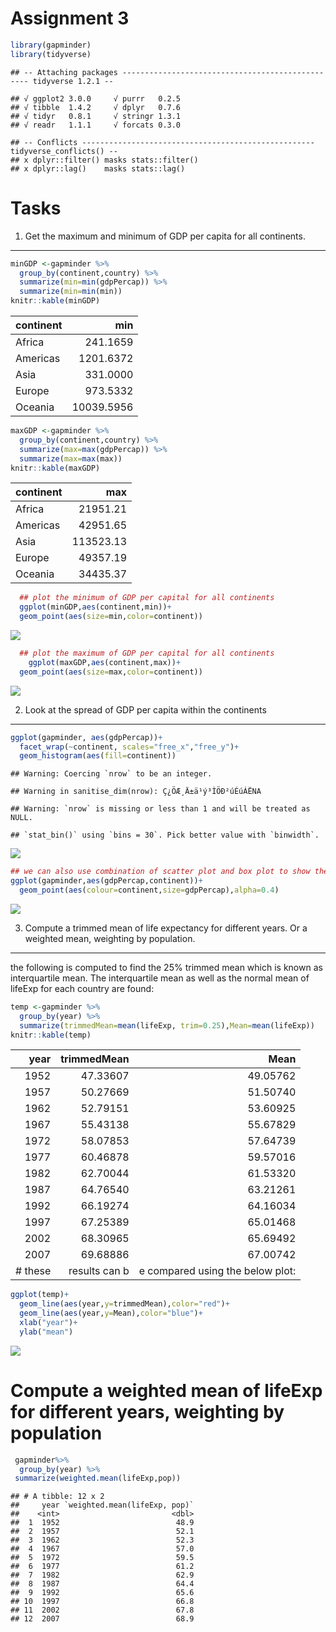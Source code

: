 Assignment 3
================

``` r
library(gapminder)
library(tidyverse)
```

    ## -- Attaching packages ------------------------------------------------- tidyverse 1.2.1 --

    ## √ ggplot2 3.0.0     √ purrr   0.2.5
    ## √ tibble  1.4.2     √ dplyr   0.7.6
    ## √ tidyr   0.8.1     √ stringr 1.3.1
    ## √ readr   1.1.1     √ forcats 0.3.0

    ## -- Conflicts ---------------------------------------------------- tidyverse_conflicts() --
    ## x dplyr::filter() masks stats::filter()
    ## x dplyr::lag()    masks stats::lag()

Tasks
=====

1. Get the maximum and minimum of GDP per capita for all continents.
--------------------------------------------------------------------

``` r
minGDP <-gapminder %>% 
  group_by(continent,country) %>% 
  summarize(min=min(gdpPercap)) %>% 
  summarize(min=min(min)) 
knitr::kable(minGDP)
```

| continent |         min|
|:----------|-----------:|
| Africa    |    241.1659|
| Americas  |   1201.6372|
| Asia      |    331.0000|
| Europe    |    973.5332|
| Oceania   |  10039.5956|

``` r
maxGDP <-gapminder %>% 
  group_by(continent,country) %>% 
  summarize(max=max(gdpPercap)) %>% 
  summarize(max=max(max)) 
knitr::kable(maxGDP)
```

| continent |        max|
|:----------|----------:|
| Africa    |   21951.21|
| Americas  |   42951.65|
| Asia      |  113523.13|
| Europe    |   49357.19|
| Oceania   |   34435.37|

``` r
  ## plot the minimum of GDP per capital for all continents
  ggplot(minGDP,aes(continent,min))+
  geom_point(aes(size=min,color=continent))
```

![](assignment3_files/figure-markdown_github/unnamed-chunk-2-1.png)

``` r
  ## plot the maximum of GDP per capital for all continents
    ggplot(maxGDP,aes(continent,max))+
  geom_point(aes(size=max,color=continent))
```

![](assignment3_files/figure-markdown_github/unnamed-chunk-2-2.png)

2. Look at the spread of GDP per capita within the continents
-------------------------------------------------------------

``` r
ggplot(gapminder, aes(gdpPercap))+
  facet_wrap(~continent, scales="free_x","free_y")+
  geom_histogram(aes(fill=continent))
```

    ## Warning: Coercing `nrow` to be an integer.

    ## Warning in sanitise_dim(nrow): Ç¿ÖÆ¸Ä±ä¹ý³ÌÖÐ²úÉúÁËNA

    ## Warning: `nrow` is missing or less than 1 and will be treated as NULL.

    ## `stat_bin()` using `bins = 30`. Pick better value with `binwidth`.

![](assignment3_files/figure-markdown_github/unnamed-chunk-3-1.png)

``` r
## we can also use combination of scatter plot and box plot to show the spread of the GDP per capita
ggplot(gapminder,aes(gdpPercap,continent))+
  geom_point(aes(colour=continent,size=gdpPercap),alpha=0.4)
```

![](assignment3_files/figure-markdown_github/unnamed-chunk-3-2.png)

3. Compute a trimmed mean of life expectancy for different years. Or a weighted mean, weighting by population.
--------------------------------------------------------------------------------------------------------------

the following is computed to find the 25% trimmed mean which is known as interquartile mean. The interquartile mean as well as the normal mean of lifeExp for each country are found:

``` r
temp <-gapminder %>% 
  group_by(year) %>% 
  summarize(trimmedMean=mean(lifeExp, trim=0.25),Mean=mean(lifeExp))
knitr::kable(temp)
```

|      year|    trimmedMean|                              Mean|
|---------:|--------------:|---------------------------------:|
|      1952|       47.33607|                          49.05762|
|      1957|       50.27669|                          51.50740|
|      1962|       52.79151|                          53.60925|
|      1967|       55.43138|                          55.67829|
|      1972|       58.07853|                          57.64739|
|      1977|       60.46878|                          59.57016|
|      1982|       62.70044|                          61.53320|
|      1987|       64.76540|                          63.21261|
|      1992|       66.19274|                          64.16034|
|      1997|       67.25389|                          65.01468|
|      2002|       68.30965|                          65.69492|
|      2007|       69.68886|                          67.00742|
|  \# these|  results can b|  e compared using the below plot:|

``` r
ggplot(temp)+
  geom_line(aes(year,y=trimmedMean),color="red")+
  geom_line(aes(year,y=Mean),color="blue")+
  xlab("year")+
  ylab("mean")
```

![](assignment3_files/figure-markdown_github/unnamed-chunk-5-1.png)

Compute a weighted mean of lifeExp for different years, weighting by population
===============================================================================

``` r
 gapminder%>% 
  group_by(year) %>% 
 summarize(weighted.mean(lifeExp,pop)) 
```

    ## # A tibble: 12 x 2
    ##     year `weighted.mean(lifeExp, pop)`
    ##    <int>                         <dbl>
    ##  1  1952                          48.9
    ##  2  1957                          52.1
    ##  3  1962                          52.3
    ##  4  1967                          57.0
    ##  5  1972                          59.5
    ##  6  1977                          61.2
    ##  7  1982                          62.9
    ##  8  1987                          64.4
    ##  9  1992                          65.6
    ## 10  1997                          66.8
    ## 11  2002                          67.8
    ## 12  2007                          68.9

